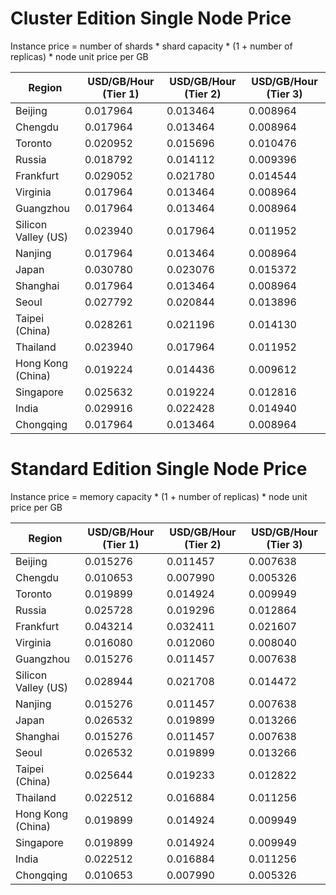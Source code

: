 # Cluster Edition Single Node Price      

Instance price = number of shards * shard capacity * (1 + number of replicas) * node unit price per GB

| Region | USD/GB/Hour (Tier 1) | USD/GB/Hour (Tier 2) | USD/GB/Hour (Tier 3) |
| -------- | ---------------------- | ---------------------- | ---------------------- |
| Beijing     | 0.017964               | 0.013464               | 0.008964               |
| Chengdu     | 0.017964               | 0.013464               | 0.008964               |
| Toronto   | 0.020952               | 0.015696               | 0.010476               |
| Russia   | 0.018792               | 0.014112               | 0.009396               |
| Frankfurt | 0.029052               | 0.021780               | 0.014544               |
| Virginia | 0.017964               | 0.013464               | 0.008964               |
| Guangzhou     | 0.017964               | 0.013464               | 0.008964               |
| Silicon Valley (US) | 0.023940               | 0.017964               | 0.011952               |
| Nanjing     | 0.017964               | 0.013464               | 0.008964               |
| Japan     | 0.030780               | 0.023076               | 0.015372               |
| Shanghai     | 0.017964               | 0.013464               | 0.008964               |
| Seoul     | 0.027792               | 0.020844               | 0.013896               |
| Taipei (China)    | 0.028261               | 0.021196               | 0.014130               |
| Thailand     | 0.023940               | 0.017964               | 0.011952               |
| Hong Kong (China)     | 0.019224               | 0.014436               | 0.009612               |
| Singapore   | 0.025632               | 0.019224               | 0.012816               |
| India     | 0.029916               | 0.022428               | 0.014940               |
| Chongqing     | 0.017964               | 0.013464               | 0.008964               |

# Standard Edition Single Node Price

Instance price = memory capacity * (1 + number of replicas) * node unit price per GB

| Region | USD/GB/Hour (Tier 1) | USD/GB/Hour (Tier 2) | USD/GB/Hour (Tier 3) |
| -------- | ---------------------- | ---------------------- | ---------------------- |
| Beijing     | 0.015276               | 0.011457               | 0.007638               |
| Chengdu     | 0.010653               | 0.007990               | 0.005326               |
| Toronto   | 0.019899               | 0.014924               | 0.009949               |
| Russia   | 0.025728               | 0.019296               | 0.012864               |
| Frankfurt | 0.043214               | 0.032411               | 0.021607               |
| Virginia | 0.016080               | 0.012060               | 0.008040               |
| Guangzhou     | 0.015276               | 0.011457               | 0.007638               |
| Silicon Valley (US) | 0.028944               | 0.021708               | 0.014472               |
| Nanjing     | 0.015276               | 0.011457               | 0.007638               |
| Japan     | 0.026532               | 0.019899               | 0.013266               |
| Shanghai     | 0.015276               | 0.011457               | 0.007638               |
| Seoul     | 0.026532               | 0.019899               | 0.013266               |
| Taipei (China)     | 0.025644               | 0.019233               | 0.012822               |
| Thailand     | 0.022512               | 0.016884               | 0.011256               |
| Hong Kong (China)     | 0.019899               | 0.014924               | 0.009949               |
| Singapore   | 0.019899               | 0.014924               | 0.009949               |
| India     | 0.022512               | 0.016884               | 0.011256               |
| Chongqing     | 0.010653               | 0.007990               | 0.005326               |

